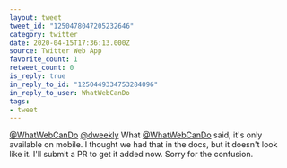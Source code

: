 ```yaml
---
layout: tweet
tweet_id: "1250478047205232646"
category: twitter
date: 2020-04-15T17:36:13.000Z
source: Twitter Web App
favorite_count: 1
retweet_count: 0
is_reply: true
in_reply_to_id: "1250449334753284096"
in_reply_to_user: WhatWebCanDo
tags:
- tweet
---
```


[@WhatWebCanDo](https://twitter.com/@WhatWebCanDo) [@dweekly](https://twitter.com/@dweekly) What [@WhatWebCanDo](https://twitter.com/@WhatWebCanDo) said, it's only available on mobile. I thought we had that in the docs, but it doesn't look like it. I'll submit a PR to get it added now. Sorry for the confusion.
